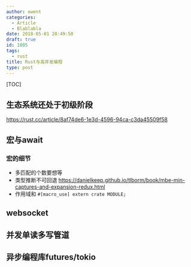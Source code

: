 ```yaml
---
author: owent
categories:
  - Article
  - Blablabla
date: 2018-05-01 20:49:50
draft: true
id: 1805
tags: 
  - rust
title: Rust与高并发编程
type: post
---
```


[TOC]

生态系统还处于初级阶段
-----------------------

https://rust.cc/article/8af74de6-1e3d-4596-94ca-c3da45509f58

宏与await
-----------------------

### 宏的细节

+ 多匹配的个数要想等
+ 类型推断不可回退 https://danielkeep.github.io/tlborm/book/mbe-min-captures-and-expansion-redux.html
+ 作用域和 ```#[macro_use] extern crate MODULE;```

websocket
-----------------------

并发单读多写管道
-----------------------

异步编程库futures/tokio
-----------------------

[1]: https://rust-lang.org/
[2]: https://kaisery.github.io/trpl-zh-cn/
[3]: https://doc.rust-lang.org/book/second-edition/
[4]: https://docs.rs/
[5]: https://crates.io/
[6]: http://doc.crates.io/guide.html